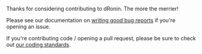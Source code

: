 Thanks for considering contributing to dRonin.  The more the merrier!

Please see our documentation on [writing good bug reports](https://dronin.readme.io/docs/writing-good-bug-reports) if you're opening an issue.

If you're contributing code / opening a pull request, please be sure to check out [our coding standards](https://github.com/d-ronin/dRonin/wiki/Development-Coding-standards).
